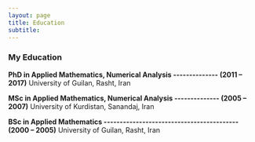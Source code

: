 ```yaml
---
layout: page
title: Education
subtitle: 
---
```



### My Education


**PhD in Applied Mathematics, Numerical Analysis -------------- (2011 – 2017)**
University of Guilan, Rasht, Iran

**MSc in Applied Mathematics, Numerical Analysis -------------- (2005 – 2007)**
University of Kurdistan, Sanandaj, Iran

**BSc in Applied Mathematics ------------------------------------------ (2000 – 2005)**
University of Guilan, Rasht, Iran


